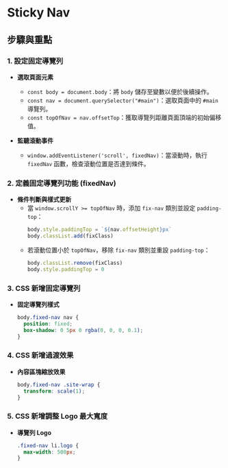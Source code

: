 # Sticky Nav

## 步驟與重點
### 1. 設定固定導覽列
- **選取頁面元素**
  - `const body = document.body`：將 `body` 儲存至變數以便於後續操作。
  - `const nav = document.querySelector("#main")`：選取頁面中的 `#main` 導覽列。
  - `const topOfNav = nav.offsetTop`：獲取導覽列距離頁面頂端的初始偏移值。

- **監聽滾動事件**
  - `window.addEventListener('scroll', fixedNav)`：當滾動時，執行 `fixedNav` 函數，檢查滾動位置是否達到條件。

### 2. 定義固定導覽列功能 (fixedNav)
- **條件判斷與樣式更新**
  - 當 `window.scrollY >= topOfNav` 時，添加 `fix-nav` 類別並設定 `padding-top`：
    ```javascript
    body.style.paddingTop = `${nav.offsetHeight}px`
    body.classList.add(fixClass)
    ```
  - 若滾動位置小於 `topOfNav`，移除 `fix-nav` 類別並重設 `padding-top`：
    ```javascript
    body.classList.remove(fixClass)
    body.style.paddingTop = 0
    ```

### 3. CSS 新增固定導覽列
- **固定導覽列樣式**
  ```css
  body.fixed-nav nav {
    position: fixed;
    box-shadow: 0 5px 0 rgba(0, 0, 0, 0.1);
  }
  ```

### 4. CSS 新增過渡效果
- **內容區塊縮放效果**
  ```css
  body.fixed-nav .site-wrap {
    transform: scale(1);
  }
  ```

### 5. CSS 新增調整 Logo 最大寬度
- **導覽列 Logo**
  ```css
  .fixed-nav li.logo {
    max-width: 500px;
  }
  ```